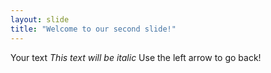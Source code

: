 ```yaml
---
layout: slide
title: "Welcome to our second slide!"
---
```

Your text
*This text will be italic*
Use the left arrow to go back!
